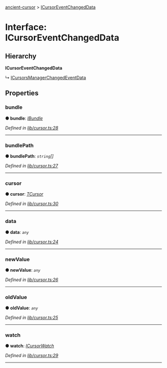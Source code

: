 [ancient-cursor](../README.md) > [ICursorEventChangedData](../interfaces/icursoreventchangeddata.md)



# Interface: ICursorEventChangedData

## Hierarchy

**ICursorEventChangedData**

↳  [ICursorsManagerChangedEventData](icursorsmanagerchangedeventdata.md)









## Properties
<a id="bundle"></a>

###  bundle

**●  bundle**:  *[IBundle](ibundle.md)* 

*Defined in [lib/cursor.ts:28](https://github.com/AncientSouls/Cursor/blob/e099e34/src/lib/cursor.ts#L28)*





___

<a id="bundlepath"></a>

###  bundlePath

**●  bundlePath**:  *`string`[]* 

*Defined in [lib/cursor.ts:27](https://github.com/AncientSouls/Cursor/blob/e099e34/src/lib/cursor.ts#L27)*





___

<a id="cursor"></a>

###  cursor

**●  cursor**:  *[TCursor](../#tcursor)* 

*Defined in [lib/cursor.ts:30](https://github.com/AncientSouls/Cursor/blob/e099e34/src/lib/cursor.ts#L30)*





___

<a id="data"></a>

###  data

**●  data**:  *`any`* 

*Defined in [lib/cursor.ts:24](https://github.com/AncientSouls/Cursor/blob/e099e34/src/lib/cursor.ts#L24)*





___

<a id="newvalue"></a>

###  newValue

**●  newValue**:  *`any`* 

*Defined in [lib/cursor.ts:26](https://github.com/AncientSouls/Cursor/blob/e099e34/src/lib/cursor.ts#L26)*





___

<a id="oldvalue"></a>

###  oldValue

**●  oldValue**:  *`any`* 

*Defined in [lib/cursor.ts:25](https://github.com/AncientSouls/Cursor/blob/e099e34/src/lib/cursor.ts#L25)*





___

<a id="watch"></a>

###  watch

**●  watch**:  *[ICursorWatch](icursorwatch.md)* 

*Defined in [lib/cursor.ts:29](https://github.com/AncientSouls/Cursor/blob/e099e34/src/lib/cursor.ts#L29)*





___


